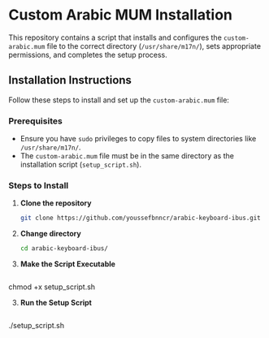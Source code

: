 # Custom Arabic MUM Installation

This repository contains a script that installs and configures the `custom-arabic.mum` file to the correct directory (`/usr/share/m17n/`), sets appropriate permissions, and completes the setup process.

## Installation Instructions

Follow these steps to install and set up the `custom-arabic.mum` file:

### Prerequisites

- Ensure you have `sudo` privileges to copy files to system directories like `/usr/share/m17n/`.
- The `custom-arabic.mum` file must be in the same directory as the installation script (`setup_script.sh`).

### Steps to Install

1. **Clone the repository**

   ```bash
   git clone https://github.com/youssefbnncr/arabic-keyboard-ibus.git

2. **Change directory**

   ```bash
   cd arabic-keyboard-ibus/

2. **Make the Script Executable**

   ```bash
  chmod +x setup_script.sh

3. **Run the Setup Script**

   ```bash
  ./setup_script.sh

